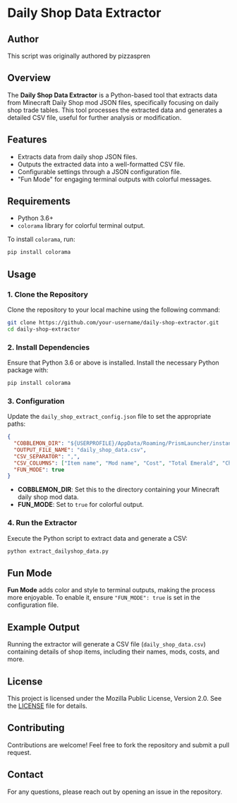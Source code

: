 # Daily Shop Data Extractor

## Author

This script was originally authored by pizzaspren

## Overview

The **Daily Shop Data Extractor** is a Python-based tool that extracts data from Minecraft Daily Shop mod JSON files, specifically focusing on daily shop trade tables. This tool processes the extracted data and generates a detailed CSV file, useful for further analysis or modification.

## Features

- Extracts data from daily shop JSON files.
- Outputs the extracted data into a well-formatted CSV file.
- Configurable settings through a JSON configuration file.
- "Fun Mode" for engaging terminal outputs with colorful messages.

## Requirements

- Python 3.6+
- `colorama` library for colorful terminal output.

To install `colorama`, run:

```sh
pip install colorama
```

## Usage

### 1. Clone the Repository

Clone the repository to your local machine using the following command:

```sh
git clone https://github.com/your-username/daily-shop-extractor.git
cd daily-shop-extractor
```

### 2. Install Dependencies

Ensure that Python 3.6 or above is installed. Install the necessary Python package with:

```sh
pip install colorama
```

### 3. Configuration

Update the `daily_shop_extract_config.json` file to set the appropriate paths:

```json
{
  "COBBLEMON_DIR": "${USERPROFILE}/AppData/Roaming/PrismLauncher/instances/BigChadGuys_Plus_Cobblemon",
  "OUTPUT_FILE_NAME": "daily_shop_data.csv",
  "CSV_SEPARATOR": ",",
  "CSV_COLUMNS": ["Item name", "Mod name", "Cost", "Total Emerald", "Chance"],
  "FUN_MODE": true
}
```

- **COBBLEMON\_DIR**: Set this to the directory containing your Minecraft daily shop mod data.
- **FUN\_MODE**: Set to `true` for colorful output.

### 4. Run the Extractor

Execute the Python script to extract data and generate a CSV:

```sh
python extract_dailyshop_data.py
```

## Fun Mode

**Fun Mode** adds color and style to terminal outputs, making the process more enjoyable. To enable it, ensure `"FUN_MODE": true` is set in the configuration file.

## Example Output

Running the extractor will generate a CSV file (`daily_shop_data.csv`) containing details of shop items, including their names, mods, costs, and more.

## License

This project is licensed under the Mozilla Public License, Version 2.0. See the [LICENSE](./LICENSE) file for details.

## Contributing

Contributions are welcome! Feel free to fork the repository and submit a pull request.

## Contact

For any questions, please reach out by opening an issue in the repository.

